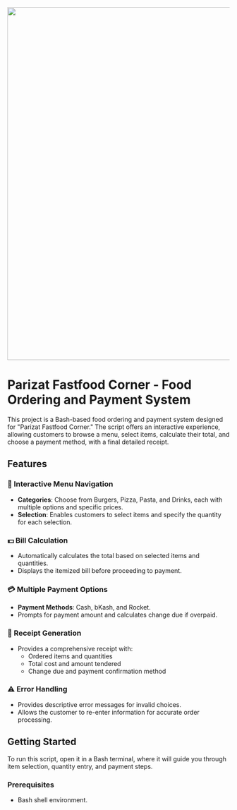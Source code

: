 <img style="margin-right: 30px" width="800" height="800" src="https://github.com/Tuhin4042/resource/blob/main/RestaurantBash.png">

# Parizat Fastfood Corner - Food Ordering and Payment System

This project is a Bash-based food ordering and payment system designed for "Parizat Fastfood Corner." The script offers an interactive experience, allowing customers to browse a menu, select items, calculate their total, and choose a payment method, with a final detailed receipt.

## Features

### 🛒 Interactive Menu Navigation
- **Categories**: Choose from Burgers, Pizza, Pasta, and Drinks, each with multiple options and specific prices.
- **Selection**: Enables customers to select items and specify the quantity for each selection.

### 💵 Bill Calculation
- Automatically calculates the total based on selected items and quantities.
- Displays the itemized bill before proceeding to payment.

### 💳 Multiple Payment Options
- **Payment Methods**: Cash, bKash, and Rocket.
- Prompts for payment amount and calculates change due if overpaid.

### 📄 Receipt Generation
- Provides a comprehensive receipt with:
  - Ordered items and quantities
  - Total cost and amount tendered
  - Change due and payment confirmation method

### ⚠️ Error Handling
- Provides descriptive error messages for invalid choices.
- Allows the customer to re-enter information for accurate order processing.

## Getting Started

To run this script, open it in a Bash terminal, where it will guide you through item selection, quantity entry, and payment steps.

### Prerequisites
- Bash shell environment.



